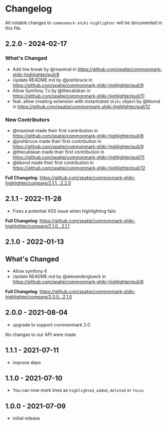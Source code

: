 # Changelog

All notable changes to `commonmark-shiki-highlighter` will be documented in this file.

## 2.2.0 - 2024-02-17

### What's Changed

* Add line break by @maximal in https://github.com/spatie/commonmark-shiki-highlighter/pull/8
* Update README.md by @joshbruce in https://github.com/spatie/commonmark-shiki-highlighter/pull/9
* Allow Symfony 7.x by @thecaliskan in https://github.com/spatie/commonmark-shiki-highlighter/pull/11
* feat: allow creating extension with instantiated `Shiki` object by @kbond in https://github.com/spatie/commonmark-shiki-highlighter/pull/12

### New Contributors

* @maximal made their first contribution in https://github.com/spatie/commonmark-shiki-highlighter/pull/8
* @joshbruce made their first contribution in https://github.com/spatie/commonmark-shiki-highlighter/pull/9
* @thecaliskan made their first contribution in https://github.com/spatie/commonmark-shiki-highlighter/pull/11
* @kbond made their first contribution in https://github.com/spatie/commonmark-shiki-highlighter/pull/12

**Full Changelog**: https://github.com/spatie/commonmark-shiki-highlighter/compare/2.1.1...2.2.0

## 2.1.1 - 2022-11-28

- Fixes a potential XSS issue when highlighting fails

**Full Changelog**: https://github.com/spatie/commonmark-shiki-highlighter/compare/2.1.0...2.1.1

## 2.1.0 - 2022-01-13

## What's Changed

- Allow symfony 6
- Update README.md by @alexanderglueck in https://github.com/spatie/commonmark-shiki-highlighter/pull/6

**Full Changelog**: https://github.com/spatie/commonmark-shiki-highlighter/compare/2.0.0...2.1.0

## 2.0.0 - 2021-08-04

- upgrade to support commonmark 2.0

No changes to our API were made

## 1.1.1 - 2021-07-11

- improve deps

## 1.1.0 - 2021-07-10

- You can now mark lines as `highlighted`, `added`, `deleted` or `focus`

## 1.0.0 - 2021-07-09

- initial release
